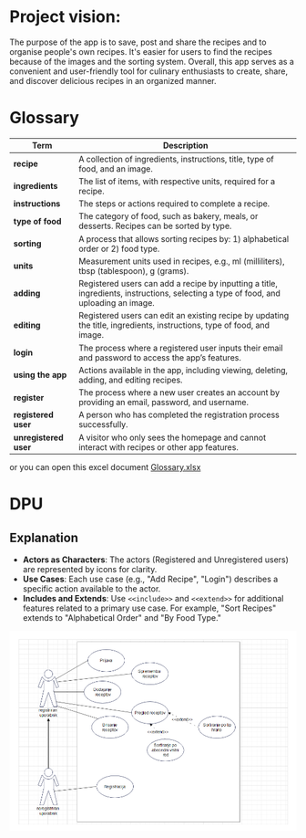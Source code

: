# Project vision:

The purpose of the app is to save, post and share the recipes and to organise people's own recipes. It's easier for users to find the recipes because of the images and the sorting system. Overall, this app serves as a convenient and user-friendly tool for culinary enthusiasts to create, share, and discover delicious recipes in an organized manner.

# Glossary

| **Term**            | **Description**                                                                                                                                                      |
|---------------------|----------------------------------------------------------------------------------------------------------------------------------------------------------------------|
| **recipe**          | A collection of ingredients, instructions, title, type of food, and an image.                                                                                       |
| **ingredients**     | The list of items, with respective units, required for a recipe.                                                                                                     |
| **instructions**    | The steps or actions required to complete a recipe.                                                                                                                 |
| **type of food**    | The category of food, such as bakery, meals, or desserts. Recipes can be sorted by type.                                                                             |
| **sorting**         | A process that allows sorting recipes by: 1) alphabetical order or 2) food type.                                                                                     |
| **units**           | Measurement units used in recipes, e.g., ml (milliliters), tbsp (tablespoon), g (grams).                                                                             |
| **adding**          | Registered users can add a recipe by inputting a title, ingredients, instructions, selecting a type of food, and uploading an image.                                  |
| **editing**         | Registered users can edit an existing recipe by updating the title, ingredients, instructions, type of food, and image.                                               |
| **login**           | The process where a registered user inputs their email and password to access the app’s features.                                                                    |
| **using the app**   | Actions available in the app, including viewing, deleting, adding, and editing recipes.                                                                              |
| **register**        | The process where a new user creates an account by providing an email, password, and username.                                                                       |
| **registered user** | A person who has completed the registration process successfully.                                                                                                    |
| **unregistered user** | A visitor who only sees the homepage and cannot interact with recipes or other app features.                                                                       |

or you can open this excel document [Glossary.xlsx](assets/Glossary.xlsx)

# DPU 

## Explanation

- **Actors as Characters**: The actors (Registered and Unregistered users) are represented by icons for clarity.
- **Use Cases**: Each use case (e.g., "Add Recipe", "Login") describes a specific action available to the actor.
- **Includes and Extends**: Use `<<include>>` and `<<extend>>` for additional features related to a primary use case. For example, "Sort Recipes" extends to "Alphabetical Order" and "By Food Type."

<p align="center">
<img src="./assets/dpu.png" alt="DPU Diagram" width="600px" >
</p>





